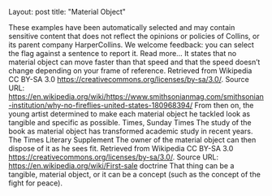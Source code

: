 Layout: post
title: "Material Object"

These examples have been automatically selected and may contain sensitive content that does not reflect the opinions or policies of Collins, or its parent company HarperCollins.
We welcome feedback: you can select the flag against a sentence to report it.
Read more…
It states that no material object can move faster than that speed and that the speed doesn’t change depending on your frame of reference.
Retrieved from Wikipedia CC BY-SA 3.0 https://creativecommons.org/licenses/by-sa/3.0/. Source URL: https://en.wikipedia.org/wiki/https://www.smithsonianmag.com/smithsonian-institution/why-no-fireflies-united-states-180968394/
From then on, the young artist determined to make each material object he tackled look as tangible and specific as possible.
Times, Sunday Times
The study of the book as material object has transformed academic study in recent years.
The Times Literary Supplement
The owner of the material object can then dispose of it as he sees fit.
Retrieved from Wikipedia CC BY-SA 3.0 https://creativecommons.org/licenses/by-sa/3.0/. Source URL: https://en.wikipedia.org/wiki/First-sale doctrine
That thing can be a tangible, material object, or it can be a concept (such as the concept of the fight for peace).
